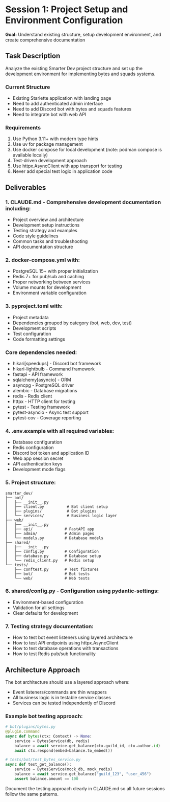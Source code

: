 # Session 1: Project Setup and Environment Configuration

**Goal:** Understand existing structure, setup development environment, and create comprehensive documentation

## Task Description

Analyze the existing Smarter Dev project structure and set up the development environment for implementing bytes and squads systems.

### Current Structure
- Existing Starlette application with landing page
- Need to add authenticated admin interface
- Need to add Discord bot with bytes and squads features
- Need to integrate bot with web API

### Requirements
1. Use Python 3.11+ with modern type hints
2. Use uv for package management
3. Use docker compose for local development (note: podman compose is available locally)
4. Test-driven development approach
5. Use httpx.AsyncClient with app transport for testing
6. Never add special test logic in application code

## Deliverables

### 1. CLAUDE.md - Comprehensive development documentation including:
- Project overview and architecture
- Development setup instructions
- Testing strategy and examples
- Code style guidelines
- Common tasks and troubleshooting
- API documentation structure

### 2. docker-compose.yml with:
- PostgreSQL 15+ with proper initialization
- Redis 7+ for pub/sub and caching
- Proper networking between services
- Volume mounts for development
- Environment variable configuration

### 3. pyproject.toml with:
- Project metadata
- Dependencies grouped by category (bot, web, dev, test)
- Development scripts
- Test configuration
- Code formatting settings

### Core dependencies needed:
- hikari[speedups] - Discord bot framework
- hikari-lightbulb - Command framework
- fastapi - API framework
- sqlalchemy[asyncio] - ORM
- asyncpg - PostgreSQL driver
- alembic - Database migrations
- redis - Redis client
- httpx - HTTP client for testing
- pytest - Testing framework
- pytest-asyncio - Async test support
- pytest-cov - Coverage reporting

### 4. .env.example with all required variables:
- Database configuration
- Redis configuration
- Discord bot token and application ID
- Web app session secret
- API authentication keys
- Development mode flags

### 5. Project structure:
```
smarter_dev/
├── bot/
│   ├── __init__.py
│   ├── client.py          # Bot client setup
│   ├── plugins/           # Bot plugins
│   └── services/          # Business logic layer
├── web/
│   ├── __init__.py
│   ├── api/              # FastAPI app
│   ├── admin/            # Admin pages
│   └── models.py         # Database models
├── shared/
│   ├── __init__.py
│   ├── config.py         # Configuration
│   ├── database.py       # Database setup
│   └── redis_client.py   # Redis setup
└── tests/
    ├── conftest.py       # Test fixtures
    ├── bot/              # Bot tests
    └── web/              # Web tests
```

### 6. shared/config.py - Configuration using pydantic-settings:
- Environment-based configuration
- Validation for all settings
- Clear defaults for development

### 7. Testing strategy documentation:
- How to test bot event listeners using layered architecture
- How to test API endpoints using httpx.AsyncClient
- How to test database operations with transactions
- How to test Redis pub/sub functionality

## Architecture Approach

The bot architecture should use a layered approach where:
- Event listeners/commands are thin wrappers
- All business logic is in testable service classes
- Services can be tested independently of Discord

### Example bot testing approach:
```python
# bot/plugins/bytes.py
@plugin.command
async def bytes(ctx: Context) -> None:
    service = BytesService(db, redis)
    balance = await service.get_balance(ctx.guild_id, ctx.author.id)
    await ctx.respond(embed=balance.to_embed())

# tests/bot/test_bytes_service.py
async def test_get_balance():
    service = BytesService(mock_db, mock_redis)
    balance = await service.get_balance("guild_123", "user_456")
    assert balance.amount == 100
```

Document the testing approach clearly in CLAUDE.md so all future sessions follow the same patterns.